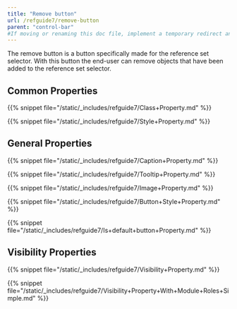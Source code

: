 ```yaml
---
title: "Remove button"
url: /refguide7/remove-button
parent: "control-bar"
#If moving or renaming this doc file, implement a temporary redirect and let the respective team know they should update the URL in the product. See Mapping to Products for more details.
---
```


The remove button is a button specifically made for the reference set selector. With this button the end-user can remove objects that have been added to the reference set selector.

## Common Properties

{{% snippet file="/static/_includes/refguide7/Class+Property.md" %}}

{{% snippet file="/static/_includes/refguide7/Style+Property.md" %}}

## General Properties

{{% snippet file="/static/_includes/refguide7/Caption+Property.md" %}}

{{% snippet file="/static/_includes/refguide7/Tooltip+Property.md" %}}

{{% snippet file="/static/_includes/refguide7/Image+Property.md" %}}

{{% snippet file="/static/_includes/refguide7/Button+Style+Property.md" %}}

{{% snippet file="/static/_includes/refguide7/Is+default+button+Property.md" %}}

## Visibility Properties

{{% snippet file="/static/_includes/refguide7/Visibility+Property.md" %}}

{{% snippet file="/static/_includes/refguide7/Visibility+Property+With+Module+Roles+Simple.md" %}}
